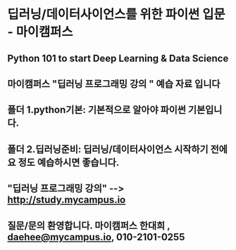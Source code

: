 
# 딥러닝/데이터사이언스를 위한 파이썬 입문 - 마이캠퍼스

## Python 101 to start Deep Learning & Data Science

## 마이캠퍼스 "딥러닝 프로그래밍 강의 "  예습 자료 입니다
## 폴더 1.python기본: 기본적으로 알아야 파이썬 기본입니다. 
## 폴더 2.딥러닝준비: 딥러닝/데이터사이언스 시작하기 전에 요 정도 예습하시면 좋습니다.
## "딥러닝 프로그래밍 강의" --> http://study.mycampus.io

## 질문/문의 환영합니다. 마이캠퍼스 한대희 , daehee@mycampus.io, 010-2101-0255


